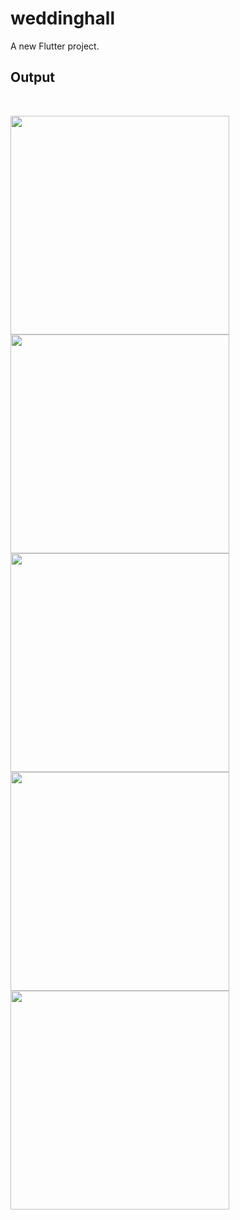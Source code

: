 # weddinghall

A new Flutter project.

## Output
<br>
<p float="left">
    <img src="https://github.com/mrunali8975/FlutterFInalprojject/blob/main/output/Register.png" width = 350/>
 <img src="https://github.com/mrunali8975/FlutterFInalprojject/blob/main/output/login2.png" width = 350/>
     <img src="https://github.com/mrunali8975/FlutterFInalprojject/blob/main/output/homepage.png" width = 350/>
<img src="https://github.com/mrunali8975/FlutterFInalprojject/blob/main/output/Viewpage.png" width = 350/>
  <img src="https://github.com/mrunali8975/FlutterFInalprojject/blob/main/output/seeprice3.png" width = 350/>
</p>
